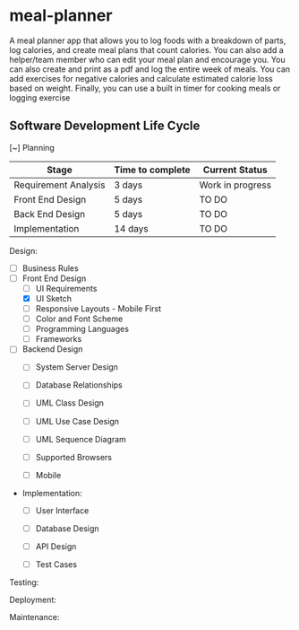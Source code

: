 # meal-planner

A meal planner app that allows you to log foods with a breakdown of parts, log calories, and create meal plans that count calories. You can also add a helper/team member who can edit your meal plan and encourage you. You can also create and print as a pdf and log the entire week of meals. You can add exercises for negative calories and calculate estimated calorie loss based on weight. Finally, you can use a built in timer for cooking meals or logging exercise

## Software Development Life Cycle

[~] Planning

| Stage                 | Time to complete  | Current Status    |
| --------------------  | ----------------  | ----------------  | 
| Requirement Analysis  | 3 days            | Work in progress  |
| Front End Design      | 5 days            | TO DO             |
| Back End Design       | 5 days            | TO DO             |
| Implementation        | 14 days           | TO DO             |


Design:
- [ ] Business Rules
- [ ] Front End Design
    - [ ] UI Requirements
    - [X] UI Sketch
    - [ ] Responsive Layouts - Mobile First
    - [ ] Color and Font Scheme
    - [ ] Programming Languages
    - [ ] Frameworks

- [ ] Backend Design
    - [ ] System Server Design
    - [ ] Database Relationships
    - [ ] UML Class Design
    - [ ] UML Use Case Design
    - [ ] UML Sequence Diagram
    - [ ] Supported Browsers
    - [ ] Mobile


- Implementation:
    - [ ] User Interface
    - [ ] Database Design
    - [ ] API Design
    - [ ] Test Cases


Testing:

Deployment:

Maintenance: